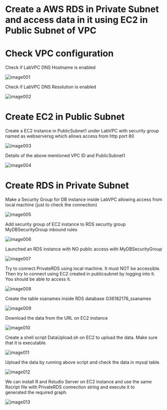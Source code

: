 # Create a AWS RDS in Private Subnet and access data in it using EC2 in Public Subnet of VPC



# Check VPC configuration


Check if LabVPC DNS Hostname is enabled


![image001](https://user-images.githubusercontent.com/32446623/33729274-171ac4c2-db4b-11e7-9393-a4b4b9c32498.jpg)


Check if LabVPC DNS Resolution is enabled


![image002](https://user-images.githubusercontent.com/32446623/33729275-172f87ae-db4b-11e7-8f34-7311d94f1dec.jpg)


# Create EC2 in Public Subnet


Create a EC2 instance in PublicSubnet1 under LabVPC with security group named as webserversg which allows access from http port 80


![image003](https://user-images.githubusercontent.com/32446623/33729276-17466136-db4b-11e7-9613-39d9a6ef5882.gif)


Details of the above mentioned VPC ID and PublicSubnet1


![image004](https://user-images.githubusercontent.com/32446623/33729277-1752b15c-db4b-11e7-815b-aeebb4fad585.gif)


# Create RDS in Private Subnet


Make a Security Group for DB instance inside LabVPC allowing access from local machine (just to check the connection)


![image005](https://user-images.githubusercontent.com/32446623/33729278-1772c4d8-db4b-11e7-9466-7eef58ddf7d0.jpg)


Add security group of EC2 instance to RDS security group MyDBSecurityGroup inbound rules


![image006](https://user-images.githubusercontent.com/32446623/33729279-1784f748-db4b-11e7-9232-1d323c31ed7f.gif)


Launched an RDS instance with NO public access with MyDBSecurityGroup


![image007](https://user-images.githubusercontent.com/32446623/33729280-179f7104-db4b-11e7-81aa-70d65187e108.gif)


Try to connect PrivateRDS using local machine. It must NOT be accessible. Then try to connect using EC2 created in publicsubnet by 
logging into it. You should be able to access it.



![image008](https://user-images.githubusercontent.com/32446623/33729281-17ac4924-db4b-11e7-82c6-e726b72be843.jpg)


Create the table ssanames inside RDS database G36182176_ssanames


![image009](https://user-images.githubusercontent.com/32446623/33729282-17bb554a-db4b-11e7-909e-4ae07caa7371.jpg)

Download the data 
from the URL on EC2 
instance



![image010](https://user-images.githubusercontent.com/32446623/33729283-17cad1aa-db4b-11e7-95d8-e6af051dd632.jpg)


Create a shell script DataUpload.sh on EC2 to upload the data. Make sure that it is executable.


![image011](https://user-images.githubusercontent.com/32446623/33729284-17ddbbda-db4b-11e7-9506-8a5051699685.jpg)


Upload the data by running above script and check the data in mysql table.


![image012](https://user-images.githubusercontent.com/32446623/33729285-17f18cc8-db4b-11e7-897c-997137df3ffb.jpg)


We can install R and Rstudio Server on EC2 instance and use the same Rscript file with PrivateRDS connection string and execute it to  
generated the required graph. 


![image013](https://user-images.githubusercontent.com/32446623/33729286-17ffd404-db4b-11e7-9d35-4640ff9c9360.gif)
